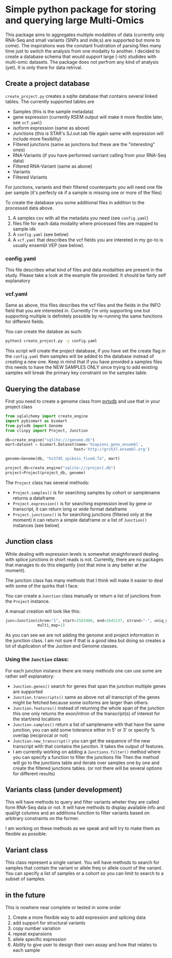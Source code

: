 # Simple python package for storing and querying large Multi-Omics

This package aims to aggregates multiple modalities of data (currently only RNA-Seq and small variants (SNPs and inde;s)
are supported but more to come). The inspirations was the constant frustration of parsing files many time just to switch the 
analysis from one modality to another. I decided to create a database schema that would support large (-ish) studides
with multi-omic datasets. The package does not perfrom any kind of analysis (yet). It is only there for data retrival. 

## Create a project database
`create_project.py` creates a sqlite database that contains several linked tables. The currently supported tables are

+ Samples (this is the sample metadata)
+ gene expression (currently RSEM output will make it more flexible later, see `vcf.yaml`)
+ isoform expression (same as above)
+ Junctions (this is STAR's SJ.out.tab file again same with expression will include more fiexiblity)
+ Filtered junctions (same as junctions but these are the "interesting" ones)
+ RNA-Variants (if you have performed varriant calling from your RNA-Seq data)
+ Filtered RNA-Variant (same as above)
+ Variants
+ Filtered Variants

For junctions, variants and their filtered counterparts you will need one file per sample (it's perfecly ok if a sample is 
missing one or more of the files)

To create the database you some additional files in addition to the processed data above. 

1. A samples csv with all the metadata you need (see `config.yaml`)
2. files file for each data modality where processed files are mapped to sample ids
3. A `config.yaml` (see below)
4. A `vcf.yaml` that describes the vcf fields you are intereted in my go-to is usually ensembl VEP (see below). 

### config.yaml

This file describes what kind of files and data modalities are present in the study. Please take a look at the example file
provided. It should be fairly self explanatory

### vcf.yaml

Same as above, this files describes the vcf files and the fields in the INFO field that you are interested in. Currently I'm only
supporting one but supporting multiple is definitely possible by re-running the same functions for different fields.

You can create the databse as such:

```bash
python3 create_project.py -y config.yaml
```

This script will create the project database, if you have set the create flag in the `config.yaml` then samples will be added to the database
instead of creating a new one. Keep in mind that if you have provided a samples files this needs to have the NEW SAMPLES ONLY since trying to 
add existing samples will break the primary key constraint on the samples table. 

## Querying the database

First you need to create a genome class from [pytxdb](https://github.com/celalp/pytxdb) and use that in your project class

```python
from sqlalchemy import create_engine
import pybiomart as biomart
from pytxdb import Genome
from clinpy import Project, Junction

db=create_engine("sqlite:///genome.db")
mart=dataset = biomart.Dataset(name='hsapiens_gene_ensembl',
                              host='http://grch37.ensembl.org')

genome=Genome(db, "hs37d5_spikein_fixed.fa", mart)

project_db=create_engine("sqlite:///project.db")
project=Project(project_db, genome)
```

The `Project` class has several methods:

+ `Project.samples()` is for searching samples by cohort or samplename returns a dataframe
+ `Project.expression()` is for searching expression level by gene or transcript, it can return long or wide format dataframe
+ `Project.junctions()` is for searching junctions (filtered only at the moment) it can return a simple dataframe or a list of 
`Junction()` instances (see below)

## Junction class

While dealing with expression levels is somewhat straighforward dealing with splice junctions in short reads is not. Currently, 
there are no packages that manages to do this elegantly (not that mine is any better at the moment). 

The junction class has many methods that I think will make it easier to deal with some of the quirks that I face. 

You can create a `Junction` class manually or return a list of junctions from the `Project` instance. 

A manual creation will look like this:
```python
junc=Junction(chrom="1", start=1581906, end=1645137, strand="-", uniq_map=11, 
              multi_map=1)
```

As you can see we are not adding the genome and project information in the junction class. I am not sure if that is a good 
idea but doing so creates a lot of duplication of the Juction and Genome classes.

### Using the `Junction` class:

For each junction instance there are many methods one can use some are rather self explanatory:

+ `Junction.genes()` search for genes that span the junction multiple genes are supported
+ `Junction.transcripts()` same as above not all transcript of the genes might be fetched because some isoforms are 
larger than others. 
+ `Junction.features()` instead of returning the whole span of the junction this one only returns the exon/intron of the
transcript(s) of interest for the start/end locations
+ `Junction.samples()` return a list of samplename with that have the same junction, you can add some tolerance either in 5' or 3' 
or specify % overlap (reciprocal or not)
+ `Junction.new_transcript()` you can get the sequence of the new transcript with that contains the junciton. It takes the output
of features. 
+ I am currently working on adding a `Junctions.filter()` method where you can specify a function to filter the junctions file
Then the method will go to the junctions table and iterate over samples one by one and create the filtered junctions tables. (or not 
there will be several options for different results)

## Variants class (under development)

This will have methods to query and filter variants wheter they are called form RNA-Seq data or not.  It will have methods to 
display available info and qual/gt columns and an additiona function to filter variants based on arbitrary constraints on the former. 

I am working on these methods as we speak and will try to make them as flexible as possible. 

## Variant class

This class represent a single variant. You will have methods to search for samples that contain the variant or allele freq or allele
count of the variant. You can specify a list of samples or a cohort so you can limit to search to a subset of samples. 

## in the future
This is nowhere near complete or tested in some order

1. Create a more flexible way to add expression and splicing data
2. add support for structural variants
3. copy number variation
4. repeat expansions
5. allele specific expression
6. Ability to give user to design their own assay and how that relates to each sample